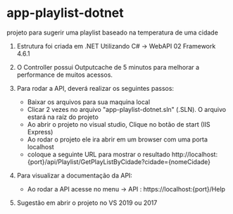 # app-playlist-dotnet
 projeto para sugerir uma playlist baseado na temperatura de uma cidade

 1) Estrutura foi criada em .NET Utilizando C# -> WebAPI 02 Framework 4.6.1

 2) O Controller possui Outputcache de 5 minutos para melhorar a performance de muitos acessos.

 3) Para rodar a API, deverá realizar os seguintes passos:
    * Baixar os arquivos para sua maquina local
    * Clicar 2 vezes no arquivo "app-playlist-dotnet.sln" (.SLN). O arquivo estará na raíz do projeto
    * Ao abrir o projeto no visual studio, Clique no botão de start (IIS Express)
    * Ao rodar o projeto ele ira abrir em um browser com uma porta localhost
    * coloque a seguinte URL para mostrar o resultado http://localhost:{port}/api/Playlist/GetPlayListByCidade?cidade={nomeCidade}

4) Para visualizar a documentação da API:
    * Ao rodar a API acesse no menu -> API : https://localhost:{port}/Help

5) Sugestão em abrir o projeto no VS 2019 ou 2017
